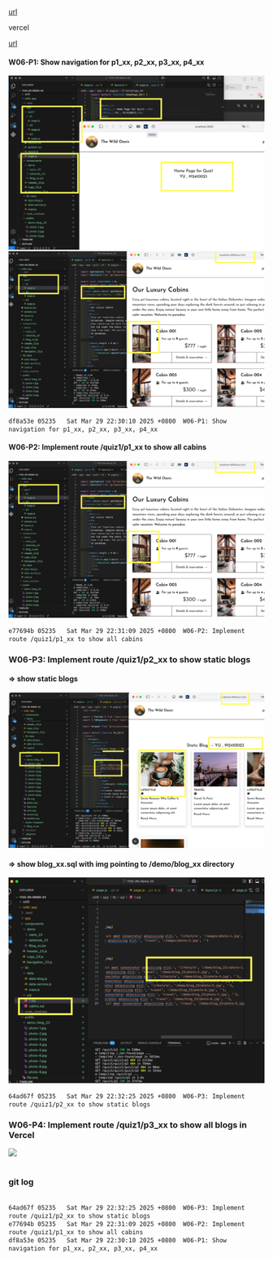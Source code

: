[url](https://github.com/0x55xx5/1132-2N-Demo-23/tree/main)

vercel

[url]()

#### W06-P1: Show navigation for p1_xx, p2_xx, p3_xx, p4_xx
 
![](w06-p1-1.png)
![](w06-p2.png)

 
```
df8a53e 05235   Sat Mar 29 22:30:10 2025 +0800  W06-P1: Show navigation for p1_xx, p2_xx, p3_xx, p4_xx
```

#### W06-P2: Implement route /quiz1/p1_xx to show all cabins
 
![](w06-p2.png)
 
```
e77694b 05235   Sat Mar 29 22:31:09 2025 +0800  W06-P2: Implement route /quiz1/p1_xx to show all cabins
```

### W06-P3: Implement route /quiz1/p2_xx to show static blogs
 
#### => show static blogs
 
![](w06-p3-1.png)
 
#### => show blog_xx.sql with img pointing to /demo/blog_xx directory
 
![](w06-p3-2.png)
 
```
64ad67f 05235   Sat Mar 29 22:32:25 2025 +0800  W06-P3: Implement route /quiz1/p2_xx to show static blogs
```

### W06-P4: Implement route /quiz1/p3_xx to show all blogs in Vercel
 
![](w06-p4.png)
 
```

```


### git log 

```

64ad67f 05235   Sat Mar 29 22:32:25 2025 +0800  W06-P3: Implement route /quiz1/p2_xx to show static blogs
e77694b 05235   Sat Mar 29 22:31:09 2025 +0800  W06-P2: Implement route /quiz1/p1_xx to show all cabins
df8a53e 05235   Sat Mar 29 22:30:10 2025 +0800  W06-P1: Show navigation for p1_xx, p2_xx, p3_xx, p4_xx
```
 